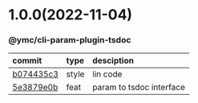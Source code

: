 <a name="1.0.0"></a>
# 1.0.0(2022-11-04)
### @ymc/cli-param-plugin-tsdoc
commit|type|desciption
:----|:----|:----
[b074435c3](https://github.com/ymc-github/js-idea/commit/fb074435c3c5fede9287fa7144c5fac1b899b37e)|style|lin code
[5e3879e0b](https://github.com/ymc-github/js-idea/commit/95e3879e0b24327ea4f242b1a559d79c1c4ee7e7)|feat|param to tsdoc interface